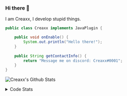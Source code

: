 ### Hi there 👋

I am Creaxx, I develop stupid things. 

```java
public class Creaxx implements JavaPlugin {

    public void onEnable() {
        System.out.println("Hello there!");
    }
    
    public String getContactInfo() {
        return "Message me on discord: Creaxx#0001";
    }
}
```

![Creaxx's Github Stats](https://github-readme-stats.vercel.app/api?username=CreaxxOG&show_icons=true&theme=dark&count_private=true)

<details>
  <summary>Code Stats</summary>

<!--START_SECTION:waka-->
![Code Time](http://img.shields.io/badge/Code%20Time-777%20hrs%2042%20mins-blue)

![Lines of code](https://img.shields.io/badge/From%20Hello%20World%20I%27ve%20Written-2%20Thousand%20lines%20of%20code-blue)

**🐱 My GitHub Data** 

> 🏆 281 Contributions in the Year 2022
 > 
> 📦 228.7 kB Used in GitHub's Storage 
 > 
> 🚫 Not Opted to Hire
 > 
> 📜 3 Public Repositories 
 > 
> 🔑 2 Private Repositories  
 > 
**I'm a Night 🦉** 

```text
🌞 Morning    20 commits     ██░░░░░░░░░░░░░░░░░░░░░░░   9.17% 
🌆 Daytime    79 commits     █████████░░░░░░░░░░░░░░░░   36.24% 
🌃 Evening    102 commits    ███████████░░░░░░░░░░░░░░   46.79% 
🌙 Night      17 commits     ██░░░░░░░░░░░░░░░░░░░░░░░   7.8%

```
📅 **I'm Most Productive on Wednesday** 

```text
Monday       46 commits     █████░░░░░░░░░░░░░░░░░░░░   21.1% 
Tuesday      35 commits     ████░░░░░░░░░░░░░░░░░░░░░   16.06% 
Wednesday    47 commits     █████░░░░░░░░░░░░░░░░░░░░   21.56% 
Thursday     13 commits     █░░░░░░░░░░░░░░░░░░░░░░░░   5.96% 
Friday       20 commits     ██░░░░░░░░░░░░░░░░░░░░░░░   9.17% 
Saturday     33 commits     ███░░░░░░░░░░░░░░░░░░░░░░   15.14% 
Sunday       24 commits     ██░░░░░░░░░░░░░░░░░░░░░░░   11.01%

```


📊 **This Week I Spent My Time On** 

```text
💬 Programming Languages: 
Java                     30 hrs 10 mins      █████████████████████░░░░   86.79% 
XML                      2 hrs 27 mins       █░░░░░░░░░░░░░░░░░░░░░░░░   7.07% 
YAML                     59 mins             ░░░░░░░░░░░░░░░░░░░░░░░░░   2.83% 
Kotlin                   27 mins             ░░░░░░░░░░░░░░░░░░░░░░░░░   1.32% 
TypeScript               22 mins             ░░░░░░░░░░░░░░░░░░░░░░░░░   1.1%

🔥 Editors: 
IntelliJ                 34 hrs 35 mins      █████████████████████████   100.0%

```

**I Mostly Code in Java** 

```text
Java                     3 repos             ████████████░░░░░░░░░░░░░   50.0% 
EJS                      1 repo              ████░░░░░░░░░░░░░░░░░░░░░   16.67% 
Kotlin                   1 repo              ████░░░░░░░░░░░░░░░░░░░░░   16.67% 
Python                   1 repo              ████░░░░░░░░░░░░░░░░░░░░░   16.67%

```



 Last Updated on 14/08/2022 18:28:05 UTC
<!--END_SECTION:waka-->
</details>
